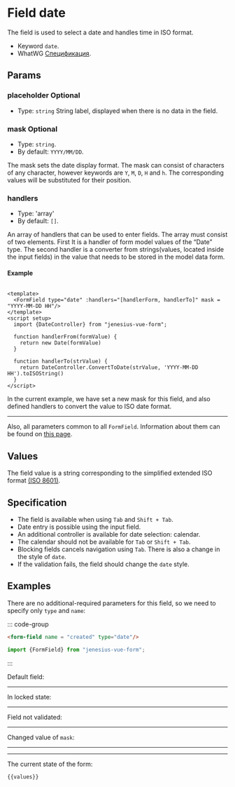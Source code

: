 <script setup>
import {FormField, Form, useFormValues} from '../../src';

const form = new Form();
const values = useFormValues(form)

</script>

# Field date

The field is used to select a date and handles time in ISO format.

- Keyword `date`.
- WhatWG [Спецификация](https://html.spec.whatwg.org/multipage/input.html#date-state-(type=date)).

## Params

### placeholder <Badge type = "info">Optional</Badge>

- Type: `string`
String label, displayed when there is no data in the field.

### mask <Badge type = "info">Optional</Badge>

- Type: `string`.
- By default: `YYYY/MM/DD`.

The mask sets the date display format. The mask can consist of characters of any character, however
keywords are `Y`, `M`, `D`, `H` and `h`. The corresponding values will be substituted for their position.

### handlers
- Type: 'array'
- By default: `[]`.

An array of handlers that can be used to enter fields. The array must consist of two elements. First
It is a handler of form model values of the “Date” type. The second handler is a converter from strings(values,
located inside the input fields) in the value that needs to be stored in the model data form.

#### Example

```vue

<template>
  <FormField type="date" :handlers="[handlerForm, handlerTo]" mask = "YYYY-MM-DD HH"/>
</template>
<script setup>
  import {DateController} from "jenesius-vue-form";

  function handlerFrom(formValue) {
    return new Date(formValue)
  }

  function handlerTo(strValue) {
    return DateController.ConvertToDate(strValue, 'YYYY-MM-DD HH').toISOString()
  }
</script>
```
In the current example, we have set a new mask for this field, and also defined handlers to convert the value to
ISO date format.

____ 

Also, all parameters common to all `FormField`. Information about them can be found on [this page](./form-field.md#params).

## Values

The field value is a string corresponding to the simplified extended
ISO format [(ISO 8601)](https://en.wikipedia.org/wiki/ISO_8601).

## Specification

- The field is available when using `Tab` and `Shift + Tab`.
- Date entry is possible using the input field.
- An additional controller is available for date selection: calendar.
- The calendar should not be available for `Tab` or `Shift + Tab`.
- Blocking fields cancels navigation using `Tab`.
  There is also a change in the style of `date`.
- If the validation fails, the field should change the `date` style.

## Examples

There are no additional-required parameters for this field, so we need to
specify only `type` and `name`:

::: code-group

```html
<form-field name = "created" type="date"/>
```

```ts
import {FormField} from "jenesius-vue-form";

```

:::

Default field:
<FormField  type = "date" name = "created" label = "Created date" />

____

In locked state:
<FormField disabled type = "date" name = "created" label = "Disabled" />

____

Field not validated:
<FormField :errors = "['Seleact this fields']" type = "date" name = "created" label = "With an errors" />

____

Changed value of `mask`:
<FormField mask = "YYYY_MM" type = "date" name = "deleted" label = "With new mask" />
_____


----
The current state of the form:
```ts-vue
{{values}}
```